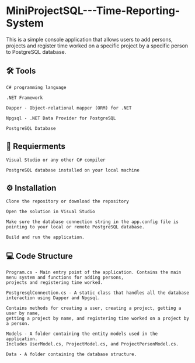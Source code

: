 # MiniProjectSQL---Time-Reporting-System

This is a simple console application that allows users to add persons, projects and register time worked on a specific project by a specific person to PostgreSQL database.

## 🛠️ Tools

    C# programming language
    
    .NET Framework
    
    Dapper - Object-relational mapper (ORM) for .NET
    
    Npgsql - .NET Data Provider for PostgreSQL
    
    PostgreSQL Database

## 📑 Requierments

    Visual Studio or any other C# compiler
    
    PostgreSQL database installed on your local machine

## ⚙️ Installation

    Clone the repository or download the repository
    
    Open the solution in Visual Studio
    
    Make sure the database connection string in the app.config file is pointing to your local or remote PostgreSQL database.
    
    Build and run the application.

## 💻 Code Structure

    Program.cs - Main entry point of the application. Contains the main menu system and functions for adding persons,
    projects and registering time worked.
    
    PostgresqlConnection.cs - A static class that handles all the database interaction using Dapper and Npgsql. 
    
    Contains methods for creating a user, creating a project, getting a user by name,
    getting a project by name, and registering time worked on a project by a person.
    
    Models - A folder containing the entity models used in the application. 
    Includes UserModel.cs, ProjectModel.cs, and ProjectPersonModel.cs.
    
    Data - A folder containing the database structure.

